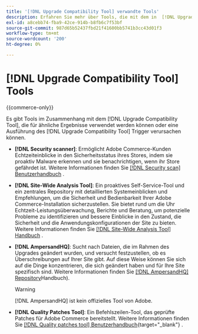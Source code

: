 ```yaml
---
title: '[!DNL Upgrade Compatibility Tool] verwandte Tools'
description: Erfahren Sie mehr über Tools, die mit dem in  [!DNL Upgrade Compatibility Tool]  Adobe Commerce-Projekt in Verbindung stehen.
exl-id: a8cebb74-fba9-42ce-914b-b8fb6c7f53bf
source-git-commit: 987d65b52437fbd21f41600bb5741b3cc43d01f3
workflow-type: tm+mt
source-wordcount: '200'
ht-degree: 0%

---
```


# [!DNL Upgrade Compatibility Tool] Tools

{{commerce-only}}

Es gibt Tools im Zusammenhang mit dem [!DNL Upgrade Compatibility Tool], die für ähnliche Ergebnisse verwendet werden können oder eine Ausführung des [!DNL Upgrade Compatibility Tool] Trigger verursachen können.

- **[!DNL Security scanner]**: Ermöglicht Adobe Commerce-Kunden Echtzeiteinblicke in den Sicherheitsstatus ihres Stores, indem sie proaktiv Malware erkennen und sie benachrichtigen, wenn ihr Store gefährdet ist. Weitere Informationen finden Sie [[!DNL Security scan] Benutzerhandbuch](https://experienceleague.adobe.com/en/docs/commerce-admin/systems/security/security-scan) .

- **[!DNL Site-Wide Analysis Tool]**: Ein proaktives Self-Service-Tool und ein zentrales Repository mit detaillierten Systemeinblicken und Empfehlungen, um die Sicherheit und Bedienbarkeit Ihrer Adobe Commerce-Installation sicherzustellen. Sie bietet rund um die Uhr Echtzeit-Leistungsüberwachung, Berichte und Beratung, um potenzielle Probleme zu identifizieren und bessere Einblicke in den Zustand, die Sicherheit und die Anwendungskonfigurationen der Site zu bieten. Weitere Informationen finden Sie [[!DNL Site-Wide Analysis Tool] Handbuch](../../tools/site-wide-analysis-tool/intro.md) .

- **[!DNL AmpersandHQ]**: Sucht nach Dateien, die im Rahmen des Upgrades geändert wurden, und versucht festzustellen, ob es Überschreibungen auf Ihrer Site gibt. Auf diese Weise können Sie sich auf die Dinge konzentrieren, die sich geändert haben und für Ihre Site spezifisch sind. Weitere Informationen finden Sie [[!DNL AmpersandHQ] Repository](https://github.com/AmpersandHQ)Handbuch).

  >[!WARNING]
  >
  >[!DNL AmpersandHQ] ist kein offizielles Tool von Adobe.

- **[!DNL Quality Patches Tool]**: Ein Befehlszeilen-Tool, das geprüfte Patches für Adobe Commerce bereitstellt. Weitere Informationen finden Sie [[!DNL Quality patches tool] Benutzerhandbuch](https://experienceleague.adobe.com/tools/commerce-quality-patches/index.html){target="_blank"} .
